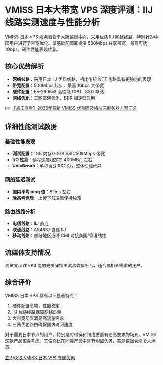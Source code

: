 # VMISS 日本大带宽 VPS 深度评测：IIJ 线路实测速度与性能分析

VMISS 日本 VPS 服务器位于大阪数据中心，采用优质 IIJ 网络线路，特别针对中国用户进行了带宽优化。其基础配置即提供 500Mbps 共享带宽，最高可达 1Gbps，硬件性能表现优异。

## 核心优势解析

- **网络线路**：采用日本 IIJ 优质线路，相比传统 NTT 线路具有更稳定的表现
- **带宽配置**：500Mbps 起步，最高 1Gbps 大带宽
- **硬件配置**：E5-2696v3 高性能 CPU，SSD 存储
- **网络优化**：三网直连优化，BBR 加速已启用

👉 [【点击查看】2025年最新 VMISS 优惠码及特价云服务器方案汇总](https://bit.ly/Vmiss)

## 详细性能测试数据

### 基础性能表现
- **测试配置**：1GB 内存/20GB SSD/500Mbps 带宽
- **I/O 性能**：读写速度稳定在 400MB/s 左右
- **UnixBench**：单核得分 962 分，整体性能优异

### 网络延迟测试
- **国内平均 ping 值**：80ms 左右
- **晚高峰表现**：上传下载速度保持稳定

### 路由线路分析
- **电信线路**：IIJ 直连
- **联通线路**：AS4837 直连 IIJ
- **移动线路**：部分地区通过 CMI 对接美国/香港线路

## 流媒体支持情况

测试显示该 VPS 能够完美解锁主流流媒体平台，适合有相关需求的用户。

## 综合评价

VMISS 日本 VPS 具有以下显著特点：
1. 硬件配置高端，性能稳定
2. IIJ 优质线路保障网络质量
3. 大带宽配置满足高流量需求
4. 三网优化路由确保国内访问速度

对于需要日本节点的用户，特别是对带宽和网络质量有较高要求的场景，VMISS 这款产品值得考虑。其性价比在同类产品中具有明显优势，实测数据表现令人满意。

[立即获取 VMISS 日本 VPS 专属优惠](https://bit.ly/Vmiss)